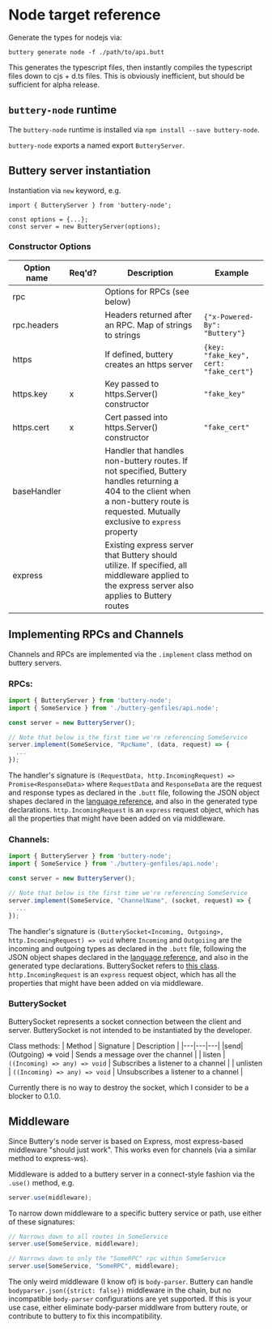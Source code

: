 # Node target reference

Generate the types for nodejs via:

`buttery generate node -f ./path/to/api.butt`

This generates the typescript files, then instantly compiles the typescript files down to cjs + d.ts files. This is obviously inefficient, but should be sufficient for alpha release.

## `buttery-node` runtime

The `buttery-node` runtime is installed via `npm install --save buttery-node`.

`buttery-node` exports a named export `ButteryServer`.

## Buttery server instantiation

Instantiation via `new` keyword, e.g.

```
import { ButteryServer } from 'buttery-node';

const options = {...};
const server = new ButteryServer(options);
```

### Constructor Options

| Option name | Req'd? | Description                                                                                                                                                                              | Example                                |
| ----------- | ------ | ---------------------------------------------------------------------------------------------------------------------------------------------------------------------------------------- | -------------------------------------- |
| rpc         |        | Options for RPCs (see below)                                                                                                                                                             |                                        |
| rpc.headers |        | Headers returned after an RPC. Map of strings to strings                                                                                                                                 | `{"x-Powered-By": "Buttery"}`          |
| https       |        | If defined, buttery creates an https server                                                                                                                                              | `{key: "fake_key", cert: "fake_cert"}` |
| https.key   | x      | Key passed to https.Server() constructor                                                                                                                                                 | `"fake_key"`                           |
| https.cert  | x      | Cert passed into https.Server() constructor                                                                                                                                              | `"fake_cert"`                          |
| baseHandler |        | Handler that handles non-buttery routes. If not specified, Buttery handles returning a 404 to the client when a non-buttery route is requested. Mutually exclusive to `express` property |                                        |
| express     |        | Existing express server that Buttery should utilize. If specified, all middleware applied to the express server also applies to Buttery routes                                           |                                        |

## Implementing RPCs and Channels

Channels and RPCs are implemented via the `.implement` class method on buttery servers.

### RPCs:

```ts
import { ButteryServer } from 'buttery-node';
import { SomeService } from './buttery-genfiles/api.node';

const server = new ButteryServer();

// Note that below is the first time we're referencing SomeService
server.implement(SomeService, "RpcName", (data, request) => {
  ...
});
```

The handler's signature is `(RequestData, http.IncomingRequest) => Promise<ResponseData>` where `RequestData` and `ResponseData` are the request and response types as declared in the `.butt` file, following the JSON object shapes declared in the [language reference](language-reference.md), and also in the generated type declarations. `http.IncomingRequest` is an `express` request object, which has all the properties that might have been added on via middleware.

### Channels:

```ts
import { ButteryServer } from 'buttery-node';
import { SomeService } from './buttery-genfiles/api.node';

const server = new ButteryServer();

// Note that below is the first time we're referencing SomeService
server.implement(SomeService, "ChannelName", (socket, request) => {
  ...
});
```

The handler's signature is `(ButterySocket<Incoming, Outgoing>, http.IncomingRequest) => void` where `Incoming` and `Outgoiing` are the incoming and outgoing types as declared in the `.butt` file, following the JSON object shapes declared in the [language reference](language-reference.md), and also in the generated type declarations. ButterySocket refers to [this class](https://github.com/evinism/buttery/blob/master/runtimes/buttery-node/src/channel.ts#L9). `http.IncomingRequest` is an `express` request object, which has all the properties that might have been added on via middleware.

### ButterySocket

ButterySocket represents a socket connection between the client and server. ButterySocket is not intended to be instantiated by the developer.

Class methods:
| Method | Signature | Description |
|---|---|---|
|send| (Outgoing) => void | Sends a message over the channel |
| listen | `((Incoming) => any) => void` | Subscribes a listener to a channel |
| unlisten | `((Incoming) => any) => void` | Unsubscribes a listener to a channel |

Currently there is no way to destroy the socket, which I consider to be a blocker to 0.1.0.

## Middleware

Since Buttery's node server is based on Express, most express-based middleware "should just work". This works even for channels (via a similar method to express-ws).

Middleware is added to a buttery server in a connect-style fashion via the `.use()` method, e.g.

```ts
server.use(middleware);
```

To narrow down middleware to a specific buttery service or path, use either of these signatures:

```ts
// Narrows down to all routes in SomeService
server.use(SomeService, middleware);
```

```ts
// Narrows down to only the "SomeRPC" rpc within SomeService
server.use(SomeService, "SomeRPC", middleware);
```

The only weird middleware (I know of) is `body-parser`. Buttery can handle `bodyparser.json({strict: false})` middleware in the chain, but no incompatible `body-parser` configurations are yet supported. If this is your use case, either eliminate body-parser middlware from buttery route, or contribute to buttery to fix this incompatibility.
